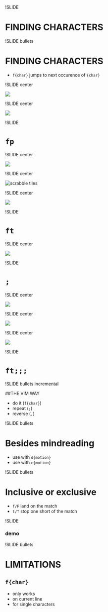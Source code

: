 !SLIDE
# FINDING CHARACTERS

!SLIDE bullets
# FINDING CHARACTERS

* `f{char}` jumps to next occurence of `{char}`

!SLIDE center

![](../images/finding-characters-start.png)

!SLIDE center

![](../images/finding-P-character-1.png)

!SLIDE

# `fp`

!SLIDE center

![](../images/finding-P-character-2.png)

!SLIDE center

![scrabble tiles](../images/888.jpg)

!SLIDE center

![](../images/finding-T-character-1.png)

!SLIDE

# `ft`

!SLIDE center

![](../images/finding-T-character-2.png)

!SLIDE

# `;`

!SLIDE center

![](../images/finding-T-character-3.png)

!SLIDE center

![](../images/finding-T-character-4.png)

!SLIDE center

![](../images/finding-T-character-5.png)

!SLIDE

# `ft;;;`

!SLIDE bullets incremental

##THE VIM WAY

* do it (`f{char}`)
* repeat (`;`)
* reverse (`,`)

!SLIDE bullets

# Besides mindreading

* use with `d{motion}`
* use with `c{motion}`

!SLIDE bullets

# Inclusive or exclusive

* `f/F` land on the match
* `t/T` stop one short of the match

!SLIDE

### demo

!SLIDE bullets
# LIMITATIONS
## `f{char}` 

* only works
* on current line
* for single characters

